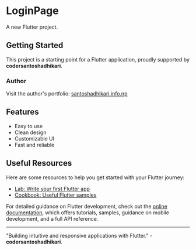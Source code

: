 # LoginPage

A new Flutter project.

## Getting Started

This project is a starting point for a Flutter application, proudly supported by **codersantoshadhikari**.

### Author

Visit the author's portfolio: [santoshadhikari.info.np](https://santoshadhikari.info.np)

## Features

- Easy to use
- Clean design
- Customizable UI
- Fast and reliable

## Useful Resources

Here are some resources to help you get started with your Flutter journey:

- [Lab: Write your first Flutter app](https://docs.flutter.dev/get-started/codelab)
- [Cookbook: Useful Flutter samples](https://docs.flutter.dev/cookbook)

For detailed guidance on Flutter development, check out the
[online documentation](https://docs.flutter.dev/), which offers tutorials,
samples, guidance on mobile development, and a full API reference.

---

"Building intuitive and responsive applications with Flutter." - **codersantoshadhikari**.
